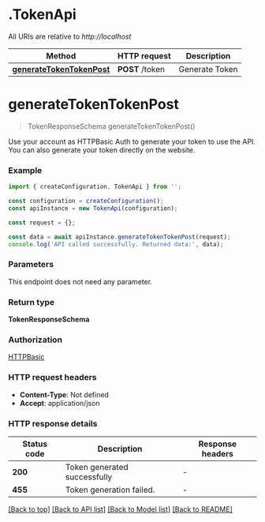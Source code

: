 # .TokenApi

All URIs are relative to *http://localhost*

Method | HTTP request | Description
------------- | ------------- | -------------
[**generateTokenTokenPost**](TokenApi.md#generateTokenTokenPost) | **POST** /token | Generate Token


# **generateTokenTokenPost**
> TokenResponseSchema generateTokenTokenPost()

Use your account as HTTPBasic Auth to generate your token to use the API. You can also generate your token directly on the website.

### Example


```typescript
import { createConfiguration, TokenApi } from '';

const configuration = createConfiguration();
const apiInstance = new TokenApi(configuration);

const request = {};

const data = await apiInstance.generateTokenTokenPost(request);
console.log('API called successfully. Returned data:', data);
```


### Parameters
This endpoint does not need any parameter.


### Return type

**TokenResponseSchema**

### Authorization

[HTTPBasic](README.md#HTTPBasic)

### HTTP request headers

 - **Content-Type**: Not defined
 - **Accept**: application/json


### HTTP response details
| Status code | Description | Response headers |
|-------------|-------------|------------------|
**200** | Token generated successfully |  -  |
**455** | Token generation failed. |  -  |

[[Back to top]](#) [[Back to API list]](README.md#documentation-for-api-endpoints) [[Back to Model list]](README.md#documentation-for-models) [[Back to README]](README.md)


